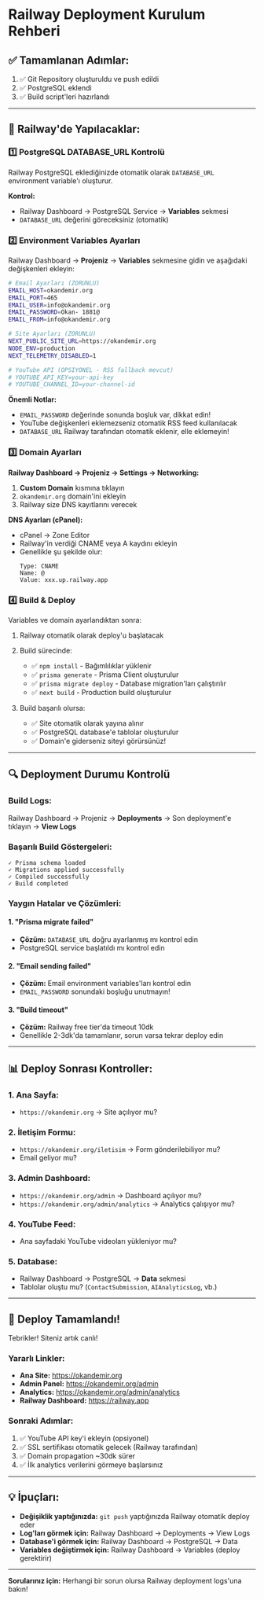 # Railway Deployment Kurulum Rehberi

## ✅ Tamamlanan Adımlar:
1. ✅ Git Repository oluşturuldu ve push edildi
2. ✅ PostgreSQL eklendi
3. ✅ Build script'leri hazırlandı

---

## 🚀 Railway'de Yapılacaklar:

### 1️⃣ PostgreSQL DATABASE_URL Kontrolü
Railway PostgreSQL eklediğinizde otomatik olarak `DATABASE_URL` environment variable'ı oluşturur.

**Kontrol:**
- Railway Dashboard → PostgreSQL Service → **Variables** sekmesi
- `DATABASE_URL` değerini göreceksiniz (otomatik)

### 2️⃣ Environment Variables Ayarları

Railway Dashboard → **Projeniz** → **Variables** sekmesine gidin ve aşağıdaki değişkenleri ekleyin:

```bash
# Email Ayarları (ZORUNLU)
EMAIL_HOST=okandemir.org
EMAIL_PORT=465
EMAIL_USER=info@okandemir.org
EMAIL_PASSWORD=Okan- 1881@ 
EMAIL_FROM=info@okandemir.org

# Site Ayarları (ZORUNLU)
NEXT_PUBLIC_SITE_URL=https://okandemir.org
NODE_ENV=production
NEXT_TELEMETRY_DISABLED=1

# YouTube API (OPSIYONEL - RSS fallback mevcut)
# YOUTUBE_API_KEY=your-api-key
# YOUTUBE_CHANNEL_ID=your-channel-id
```

**Önemli Notlar:**
- `EMAIL_PASSWORD` değerinde sonunda boşluk var, dikkat edin!
- YouTube değişkenleri eklemezseniz otomatik RSS feed kullanılacak
- `DATABASE_URL` Railway tarafından otomatik eklenir, elle eklemeyin!

### 3️⃣ Domain Ayarları

**Railway Dashboard → Projeniz → Settings → Networking:**

1. **Custom Domain** kısmına tıklayın
2. `okandemir.org` domain'ini ekleyin
3. Railway size DNS kayıtlarını verecek

**DNS Ayarları (cPanel):**
- cPanel → Zone Editor
- Railway'in verdiği CNAME veya A kaydını ekleyin
- Genellikle şu şekilde olur:
  ```
  Type: CNAME
  Name: @
  Value: xxx.up.railway.app
  ```

### 4️⃣ Build & Deploy

Variables ve domain ayarlandıktan sonra:

1. Railway otomatik olarak deploy'u başlatacak
2. Build sürecinde:
   - ✅ `npm install` - Bağımlılıklar yüklenir
   - ✅ `prisma generate` - Prisma Client oluşturulur
   - ✅ `prisma migrate deploy` - Database migration'ları çalıştırılır
   - ✅ `next build` - Production build oluşturulur

3. Build başarılı olursa:
   - ✅ Site otomatik olarak yayına alınır
   - ✅ PostgreSQL database'e tablolar oluşturulur
   - ✅ Domain'e giderseniz siteyi görürsünüz!

---

## 🔍 Deployment Durumu Kontrolü

### Build Logs:
Railway Dashboard → Projeniz → **Deployments** → Son deployment'e tıklayın → **View Logs**

### Başarılı Build Göstergeleri:
```
✓ Prisma schema loaded
✓ Migrations applied successfully
✓ Compiled successfully
✓ Build completed
```

### Yaygın Hatalar ve Çözümleri:

#### 1. "Prisma migrate failed"
- **Çözüm:** `DATABASE_URL` doğru ayarlanmış mı kontrol edin
- PostgreSQL service başlatıldı mı kontrol edin

#### 2. "Email sending failed"
- **Çözüm:** Email environment variables'ları kontrol edin
- `EMAIL_PASSWORD` sonundaki boşluğu unutmayın!

#### 3. "Build timeout"
- **Çözüm:** Railway free tier'da timeout 10dk
- Genellikle 2-3dk'da tamamlanır, sorun varsa tekrar deploy edin

---

## 📊 Deploy Sonrası Kontroller:

### 1. Ana Sayfa:
- `https://okandemir.org` → Site açılıyor mu?

### 2. İletişim Formu:
- `https://okandemir.org/iletisim` → Form gönderilebiliyor mu?
- Email geliyor mu?

### 3. Admin Dashboard:
- `https://okandemir.org/admin` → Dashboard açılıyor mu?
- `https://okandemir.org/admin/analytics` → Analytics çalışıyor mu?

### 4. YouTube Feed:
- Ana sayfadaki YouTube videoları yükleniyor mu?

### 5. Database:
- Railway Dashboard → PostgreSQL → **Data** sekmesi
- Tablolar oluştu mu? (`ContactSubmission`, `AIAnalyticsLog`, vb.)

---

## 🎉 Deploy Tamamlandı!

Tebrikler! Siteniz artık canlı!

### Yararlı Linkler:
- **Ana Site:** https://okandemir.org
- **Admin Panel:** https://okandemir.org/admin
- **Analytics:** https://okandemir.org/admin/analytics
- **Railway Dashboard:** https://railway.app

### Sonraki Adımlar:
1. ✅ YouTube API key'i ekleyin (opsiyonel)
2. ✅ SSL sertifikası otomatik gelecek (Railway tarafından)
3. ✅ Domain propagation ~30dk sürer
4. ✅ İlk analytics verilerini görmeye başlarsınız

---

## 💡 İpuçları:

- **Değişiklik yaptığınızda:** `git push` yaptığınızda Railway otomatik deploy eder
- **Log'ları görmek için:** Railway Dashboard → Deployments → View Logs
- **Database'i görmek için:** Railway Dashboard → PostgreSQL → Data
- **Variables değiştirmek için:** Railway Dashboard → Variables (deploy gerektirir)

---

**Sorularınız için:** Herhangi bir sorun olursa Railway deployment logs'una bakın!

